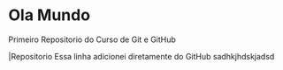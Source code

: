 # Ola Mundo
 Primeiro Repositorio do Curso de Git e GitHub
 
 |Repositorio
 Essa linha adicionei diretamente do GitHub
sadhkjhdskjadsd
